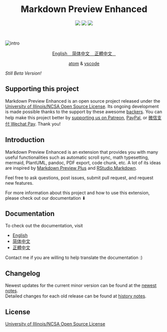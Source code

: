 <h1 align="center"> Markdown Preview Enhanced </h1>
<p align="center">
<a href="https://github.com/shd101wyy/markdown-preview-enhanced/releases"><img src="https://img.shields.io/github/tag/shd101wyy/markdown-preview-enhanced.svg"></a>
<a href="https://github.com/shd101wyy/markdown-preview-enhanced"><img src="https://img.shields.io/apm/dm/markdown-preview-enhanced.svg"></a>
<a href="https://github.com/shd101wyy/markdown-preview-enhanced"><img src="https://img.shields.io/github/stars/shd101wyy/markdown-preview-enhanced.svg?style=social&label=Star"></a>
</p>
<br>

![intro](https://user-images.githubusercontent.com/1908863/28227953-eb6eefa4-68a1-11e7-8769-96ea83facf3b.png)

<p align="center">
<a href="https://shd101wyy.github.io/markdown-preview-enhanced/#/"> English &nbsp;&nbsp; </a>  
<a href="https://shd101wyy.github.io/markdown-preview-enhanced/#/zh-cn/"> 简体中文 &nbsp;&nbsp; </a>  
<a href="https://shd101wyy.github.io/markdown-preview-enhanced/#/zh-tw/"> 正體中文 &nbsp;&nbsp; </a> <br>
</p>

<p align="center">
<a href="https://atom.io/packages/markdown-preview-enhanced">atom</a>
&
<a href="https://marketplace.visualstudio.com/items?itemName=shd101wyy.markdown-preview-enhanced">vscode</a>
</p>

*Still Beta Version!*      

## Supporting this project
Markdown Preview Enhanced is an open source project released under the [University of Illinois/NCSA Open Source License](LICENSE.md). Its ongoing development is made possible thanks to the support by these awesome [backers](https://shd101wyy.github.io/markdown-preview-enhanced/#/backers). You can help make this project better by [supporting us on Patreon](https://www.patreon.com/shd101wyy), [PayPal](https://shd101wyy.github.io/markdown-preview-enhanced/#/paypal), or [微信支付 Wechat Pay](https://shd101wyy.github.io/markdown-preview-enhanced/#/wechat). Thank you!  

## Introduction  
Markdown Preview Enhanced is an extension that provides you with many useful functionalities such as automatic scroll sync, math typesetting, mermaid, PlantUML, pandoc, PDF export, code chunk, etc. A lot of its ideas are inspired by [Markdown Preview Plus](https://github.com/atom-community/markdown-preview-plus) and [RStudio Markdown](http://rmarkdown.rstudio.com/).  

Feel free to ask questions, post issues, submit pull request, and request new features.

For more information about this project and how to use this extension, please check out our documentation ⬇︎

## Documentation
To check out the documentation, visit
* [English](https://shd101wyy.github.io/markdown-preview-enhanced/#/)  
* [简体中文](https://shd101wyy.github.io/markdown-preview-enhanced/#/zh-cn/)  
* [正體中文](https://shd101wyy.github.io/markdown-preview-enhanced/#/zh-tw/)    

Contact me if you are willing to help translate the documentation :)

## Changelog
Newest updates for the current minor version can be found at the  [newest notes](https://shd101wyy.github.io/markdown-preview-enhanced/#/newest).  
Detailed changes for each old release can be found at [history notes](https://shd101wyy.github.io/markdown-preview-enhanced/#/history).  

## License
[University of Illinois/NCSA Open Source License](LICENSE.md)  
